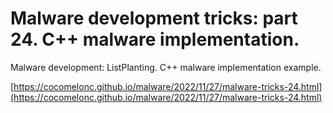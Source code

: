 # Malware development tricks: part 24. C++ malware implementation.

Malware development: ListPlanting. C++ malware implementation example.    

[https://cocomelonc.github.io/malware/2022/11/27/malware-tricks-24.html](https://cocomelonc.github.io/malware/2022/11/27/malware-tricks-24.html)    
